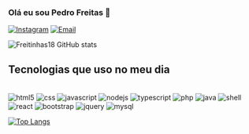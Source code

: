 
### Olá eu sou Pedro Freitas 👋

[![Instagram](https://img.shields.io/badge/Instagram-E4405F?style=for-the-badge&logo=instagram&logoColor=white)](https://www.instagram.com/pedrin.fsx/)
[![Email](https://img.shields.io/badge/Gmail-D14836?style=for-the-badge&logo=gmail&logoColor=white)](malito:pedrofreitas0305@hotmail.com)

![Freitinhas18 GitHub stats](https://github-readme-stats.vercel.app/api?username=Freitinhas18&show_icons=true&theme=dracula)

## Tecnologias que uso no meu dia 

<div style="display: inline_block"><br/>
    <image align="center" alt="html5" src="https://img.shields.io/badge/HTML5-E34F26?style=for-the-badge&logo=html5&logoColor=white" />
    <image align="center" alt="css" src="https://img.shields.io/badge/CSS3-1572B6?style=for-the-badge&logo=css3&logoColor=white" />
    <image align="center" alt="javascript" src="https://img.shields.io/badge/JavaScript-323330?style=for-the-badge&logo=javascript&logoColor=F7DF1E" />
    <image align="center" alt="nodejs" src="https://img.shields.io/badge/Node.js-43853D?style=for-the-badge&logo=node.js&logoColor=white" />
    <image align="center" alt="typescript" src="https://img.shields.io/badge/TypeScript-007ACC?style=for-the-badge&logo=typescript&logoColor=white" />
    <image align="center" alt="php" src="https://img.shields.io/badge/PHP-777BB4?style=for-the-badge&logo=php&logoColor=white" />
    <image align="center" alt="java" src="https://img.shields.io/badge/Java-ED8B00?style=for-the-badge&logo=openjdk&logoColor=white" />
    <image align="center" alt="shell" src="https://img.shields.io/badge/Shell_Script-121011?style=for-the-badge&logo=gnu-bash&logoColor=white" />
    <image align="center" alt="react" src="https://img.shields.io/badge/React-20232A?style=for-the-badge&logo=react&logoColor=61DAFB" />
    <image align="center" alt="bootstrap" src="https://img.shields.io/badge/Bootstrap-563D7C?style=for-the-badge&logo=bootstrap&logoColor=white" />
    <image align="center" alt="jquery" src="https://img.shields.io/badge/jQuery-0769AD?style=for-the-badge&logo=jquery&logoColor=white" />
    <image align="center" alt="mysql" src="https://img.shields.io/badge/MySQL-00000F?style=for-the-badge&logo=mysql&logoColor=white" />
</div>

[![Top Langs](https://github-readme-stats.vercel.app/api/top-langs/?username=Freitinhas18)](https://github.com/anuraghazra/github-readme-stats)
